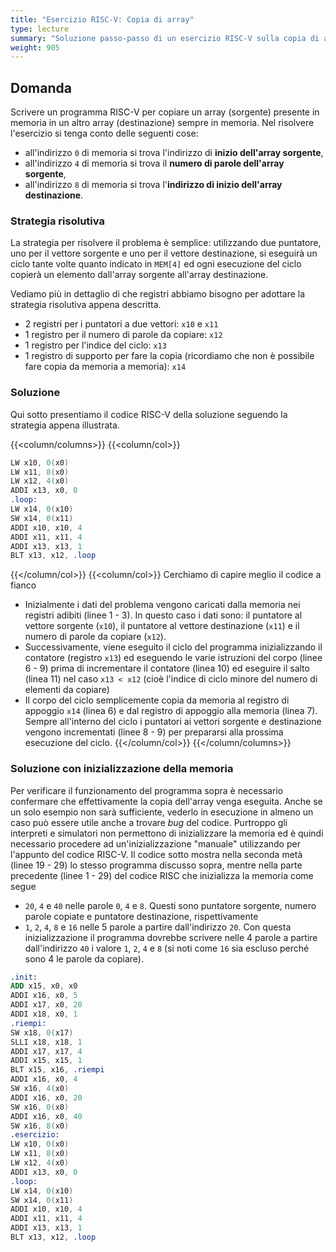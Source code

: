 ```yaml
---
title: "Esercizio RISC-V: Copia di array"
type: lecture
summary: "Soluzione passo-passo di un esercizio RISC-V sulla copia di array"
weight: 905
---
```


## Domanda
Scrivere un programma RISC-V per copiare un array (sorgente) presente in memoria in un altro array (destinazione) sempre in memoria. Nel risolvere l'esercizio si tenga conto delle seguenti cose:
* all'indirizzo `0` di memoria si trova l'indirizzo di **inizio dell'array sorgente**,
* all'indirizzo `4` di memoria si trova il **numero di parole dell'array sorgente**,
* all'indirizzo `8` di memoria si trova l'**indirizzo di inizio dell'array destinazione**.

### Strategia risolutiva
La strategia per risolvere il problema è semplice: utilizzando due puntatore, uno per il vettore sorgente e uno per il vettore destinazione, si
eseguirà un ciclo tante volte quanto indicato in `MEM[4]` ed ogni esecuzione del ciclo copierà un elemento dall'array sorgente all'array
destinazione.

Vediamo più in dettaglio di che registri abbiamo bisogno per adottare la strategia risolutiva appena descritta.
* 2 registri per i puntatori a due vettori: `x10` e `x11`
* 1 registro per il numero di parole da copiare: `x12`
* 1 registro per l'indice del ciclo: `x13`
* 1 registro di supporto per fare la copia (ricordiamo che non è possibile fare copia da memoria a memoria): `x14`

### Soluzione
Qui sotto presentiamo il codice RISC-V della soluzione seguendo la strategia appena illustrata. 

{{<column/columns>}}
{{<column/col>}}

```nasm
LW x10, 0(x0) 
LW x11, 8(x0)
LW x12, 4(x0)
ADDI x13, x0, 0
.loop:
LW x14, 0(x10)
SW x14, 0(x11)
ADDI x10, x10, 4
ADDI x11, x11, 4
ADDI x13, x13, 1
BLT x13, x12, .loop
```
{{</column/col>}}
{{<column/col>}}
Cerchiamo di capire meglio il codice a fianco
* Inizialmente i dati del problema vengono caricati dalla memoria nei registri adibiti (linee 1 - 3). In questo caso
i dati sono: il puntatore al vettore sorgente (`x10`), il puntatore al vettore destinazione (`x11`) e il numero
di parole da copiare (`x12`).
* Successivamente, viene eseguito il ciclo del programma inizializzando il contatore (registro `x13`) ed
eseguendo le varie istruzioni del corpo (linee 6 - 9) prima di incrementare il contatore (linea 10) ed eseguire
il salto (linea 11) nel caso `x13 < x12` (cioè l'indice di ciclo minore del numero di elementi da copiare)
* Il corpo del ciclo semplicemente copia da memoria al registro di appoggio `x14` (linea 6) e dal registro
di appoggio alla memoria (linea 7). Sempre all'interno del ciclo i puntatori ai vettori sorgente e destinazione
vengono incrementati (linee 8 - 9) per prepararsi alla prossima esecuzione del ciclo. 
{{</column/col>}}
{{</column/columns>}}

### Soluzione con inizializzazione della memoria
Per verificare il funzionamento del programma sopra è necessario confermare che effettivamente la copia dell'array
venga eseguita. Anche se un solo esempio non sarà sufficiente, vederlo in esecuzione in almeno un caso può essere
utile anche a trovare *bug* del codice. Purtroppo gli interpreti e simulatori non permettono di inizializzare la
memoria ed è quindi necessario procedere ad un'inizializzazione "manuale" utilizzando per l'appunto del codice RISC-V.
Il codice sotto mostra nella seconda metà (linee 19 - 29) lo stesso programma discusso sopra, mentre nella parte
precedente (linee 1 - 29) del codice RISC che inizializza la memoria come segue
* `20`, `4` e `40` nelle parole `0`, `4` e `8`. Questi sono puntatore sorgente, numero parole copiate e
puntatore destinazione, rispettivamente
*  `1`, `2`, `4`, `8` e `16` nelle 5 parole a partire dall'indirizzo `20`.
Con questa inizializzazione il programma dovrebbe scrivere nelle 4 parole a partire dall'indirizzo `40` i valore
`1`, `2`, `4` e `8` (si noti come `16` sia escluso perché sono 4 le parole da copiare).

```nasm
.init:
ADD x15, x0, x0
ADDI x16, x0, 5
ADDI x17, x0, 20
ADDI x18, x0, 1
.riempi:
SW x18, 0(x17)
SLLI x18, x18, 1
ADDI x17, x17, 4
ADDI x15, x15, 1
BLT x15, x16, .riempi
ADDI x16, x0, 4
SW x16, 4(x0)
ADDI x16, x0, 20
SW x16, 0(x0)
ADDI x16, x0, 40
SW x16, 8(x0)
.esercizio:
LW x10, 0(x0)
LW x11, 8(x0)
LW x12, 4(x0)
ADDI x13, x0, 0
.loop:
LW x14, 0(x10)
SW x14, 0(x11)
ADDI x10, x10, 4
ADDI x11, x11, 4
ADDI x13, x13, 1
BLT x13, x12, .loop
```


